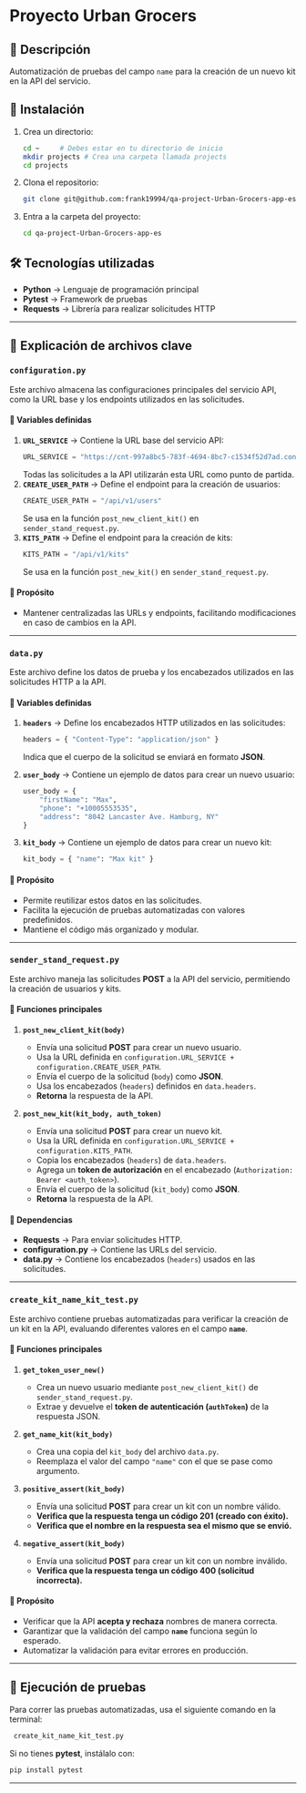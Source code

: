 # Proyecto Urban Grocers

## 📌 Descripción
Automatización de pruebas del campo `name` para la creación de un nuevo kit en la API del servicio.

## 🚀 Instalación

1. Crea un directorio:
   ```bash
   cd ~     # Debes estar en tu directorio de inicio
   mkdir projects # Crea una carpeta llamada projects
   cd projects
   ```
2. Clona el repositorio:
   ```bash
   git clone git@github.com:frank19994/qa-project-Urban-Grocers-app-es.git
   ```
3. Entra a la carpeta del proyecto:
   ```bash
   cd qa-project-Urban-Grocers-app-es
   ```

## 🛠️ Tecnologías utilizadas
- **Python** → Lenguaje de programación principal
- **Pytest** → Framework de pruebas
- **Requests** → Librería para realizar solicitudes HTTP

---

## 📄 Explicación de archivos clave

### `configuration.py`
Este archivo almacena las configuraciones principales del servicio API, como la URL base y los endpoints utilizados en las solicitudes.

#### 📌 Variables definidas
1. **`URL_SERVICE`** → Contiene la URL base del servicio API:
   ```python
   URL_SERVICE = "https://cnt-997a8bc5-783f-4694-8bc7-c1534f52d7ad.containerhub.tripleten-services.com"
   ```
   Todas las solicitudes a la API utilizarán esta URL como punto de partida.
2. **`CREATE_USER_PATH`** → Define el endpoint para la creación de usuarios:
   ```python
   CREATE_USER_PATH = "/api/v1/users"
   ```
   Se usa en la función `post_new_client_kit()` en `sender_stand_request.py`.
3. **`KITS_PATH`** → Define el endpoint para la creación de kits:
   ```python
   KITS_PATH = "/api/v1/kits"
   ```
   Se usa en la función `post_new_kit()` en `sender_stand_request.py`.

#### 🎯 Propósito
- Mantener centralizadas las URLs y endpoints, facilitando modificaciones en caso de cambios en la API.

---

### `data.py`
Este archivo define los datos de prueba y los encabezados utilizados en las solicitudes HTTP a la API.

#### 📌 Variables definidas
1. **`headers`** → Define los encabezados HTTP utilizados en las solicitudes:
   ```python
   headers = { "Content-Type": "application/json" }
   ```
   Indica que el cuerpo de la solicitud se enviará en formato **JSON**.

2. **`user_body`** → Contiene un ejemplo de datos para crear un nuevo usuario:
   ```python
   user_body = {
       "firstName": "Max",
       "phone": "+10005553535",
       "address": "8042 Lancaster Ave. Hamburg, NY"
   }
   ```

3. **`kit_body`** → Contiene un ejemplo de datos para crear un nuevo kit:
   ```python
   kit_body = { "name": "Max kit" }
   ```

#### 🎯 Propósito
- Permite reutilizar estos datos en las solicitudes.
- Facilita la ejecución de pruebas automatizadas con valores predefinidos.
- Mantiene el código más organizado y modular.

---

### `sender_stand_request.py`
Este archivo maneja las solicitudes **POST** a la API del servicio, permitiendo la creación de usuarios y kits.

#### 📌 Funciones principales
1. **`post_new_client_kit(body)`**
   - Envía una solicitud **POST** para crear un nuevo usuario.
   - Usa la URL definida en `configuration.URL_SERVICE + configuration.CREATE_USER_PATH`.
   - Envía el cuerpo de la solicitud (`body`) como **JSON**.
   - Usa los encabezados (`headers`) definidos en `data.headers`.
   - **Retorna** la respuesta de la API.

2. **`post_new_kit(kit_body, auth_token)`**
   - Envía una solicitud **POST** para crear un nuevo kit.
   - Usa la URL definida en `configuration.URL_SERVICE + configuration.KITS_PATH`.
   - Copia los encabezados (`headers`) de `data.headers`.
   - Agrega un **token de autorización** en el encabezado (`Authorization: Bearer <auth_token>`).
   - Envía el cuerpo de la solicitud (`kit_body`) como **JSON**.
   - **Retorna** la respuesta de la API.

#### 📌 Dependencias
- **Requests** → Para enviar solicitudes HTTP.
- **configuration.py** → Contiene las URLs del servicio.
- **data.py** → Contiene los encabezados (`headers`) usados en las solicitudes.

---

### `create_kit_name_kit_test.py`
Este archivo contiene pruebas automatizadas para verificar la creación de un kit en la API, evaluando diferentes valores en el campo **`name`**.

#### 📌 Funciones principales
1. **`get_token_user_new()`**
   - Crea un nuevo usuario mediante `post_new_client_kit()` de `sender_stand_request.py`.
   - Extrae y devuelve el **token de autenticación (`authToken`)** de la respuesta JSON.

2. **`get_name_kit(kit_body)`**
   - Crea una copia del `kit_body` del archivo `data.py`.
   - Reemplaza el valor del campo `"name"` con el que se pase como argumento.

3. **`positive_assert(kit_body)`**
   - Envía una solicitud **POST** para crear un kit con un nombre válido.
   - **Verifica que la respuesta tenga un código 201 (creado con éxito).**
   - **Verifica que el nombre en la respuesta sea el mismo que se envió.**

4. **`negative_assert(kit_body)`**
   - Envía una solicitud **POST** para crear un kit con un nombre inválido.
   - **Verifica que la respuesta tenga un código 400 (solicitud incorrecta).**

#### 🎯 Propósito
- Verificar que la API **acepta y rechaza** nombres de manera correcta.
- Garantizar que la validación del campo **`name`** funciona según lo esperado.
- Automatizar la validación para evitar errores en producción.

---

## 🧪 Ejecución de pruebas
Para correr las pruebas automatizadas, usa el siguiente comando en la terminal:

```bash
 create_kit_name_kit_test.py
```

Si no tienes **pytest**, instálalo con:

```bash
pip install pytest
```

---


